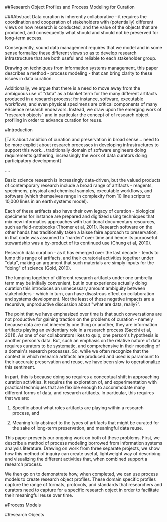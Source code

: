 ##Research Object Profiles and Process Modeling for Curation

###Abstract
Data curation is inherently collaborative  - it requires the coordination and cooperation of stakeholders with (potentially) different views on how research is conducted, and the value of the objects that are produced, and consequently what should and should not be preserved for long-term access.

Consequently, sound data management requires that we model and in some sense formalize these different views so as to develop research infrastructure that are both useful and reliable to each stakeholder group. 

Drawing on techniques from information systems management, this paper describes a method - process modeling - that can bring clarity to these issues in data curation.

Additionally, we argue that there is a need to move away from the ambiguous use of "data" as a blanket term for the many different artifacts produced in a research process; for instance,  software, executable workflows, and even physical specimens are critical components of many eScience research endeavors. Instead, we draw upon the emerging work of "research objects" and in particular the concept of of research object profiling in order to advance curation for reuse.

#Introduction 


[Talk about ambition of curation and preservation in broad sense... need to be more explicit about research processes in developing infrastructures to support this work... traditionally domain of software engineers doing requirements gathering, increasingly the work of data curators doing participatory development]

....

Basic science research is increasingly data-driven, but the valued products of contemporary research include a broad range of artifacts - reagents, specimens, physical and chemical samples, executable workflows, and software (which themselves range in complexity from 10 line scripts to 10,000 lines in an earth systems model). 

Each of these artifacts also have their own legacy of curation - biological specimens for instance are prepared and digitized using techniques that mix new informatics approaches with traditional documentary resources, such as field-notebooks (Thomer et al, 2011). Research software on the other hands has traditionally taken a laisse faire approach to preservation, in that code was assumed to "harden" over time and hence its purposeful stewardship was a by-product of its continued use (Chung et al, 2010).

Research data curation - as it has emerged over the last decade - tends to lump this range of artifacts, and their curatorial activities together under "data", making an argument that such materials are simply inputs for the "doing" of science (Gold, 2010). 

The lumping together of different research artifacts under one umbrella term may be initially convenient, but in our experience actually doing curation this introduces an unnecessary amount ambiguity between stakeholders - which in turn, can have disastrous effect on collaboration and systems development. Not the least of these negative impacts are a recursive, unproductive discussion about "what are data, really?". 

The point that we have emphasized over time is that such conversations are not productive for gaining traction on the problems of curation - namely because data are not inherently one thing or another, they are information artifacts playing an evidentiary role in a research process (Sacchi et al, 2011). As one of our collaborators likes to quip, one person's hypothesis is another person's data. But, such an emphasis on the relative nature of data requires curators to be systematic, and comprehensive in their modeling of a domain's research processes. So, while we often recognize that the context in which research artifacts are produced and used is paramount to their accurate preservation and reuse, we have been slow to operationalize this sentiment. 

In part, this is because doing so requires a conceptual shift in approaching curation activities. It requires the exploration of, and experimentation with practical techniques that are flexible enough to accommodate many different forms of data, and research artifacts. In particular, this requires that we are:

1. Specific about what roles artifacts are playing within a research process, and 

2. Meaningfully abstract to the types of artifacts that might be curated for the sake of long-term preservation, and meaningful data reuse.  

This paper presents our ongoing work on both of these problems. First, we describe a method of process modeling borrowed from information systems analysis literature. Drawing on work from three separate projects, we show how this method of inquiry can create useful, lightweight way of describing and visualizing the different activities that, when combined support a research process. 

We then go on to demonstrate how, when completed, we can use process models to create research object profiles. These domain specific profiles capture the range of formats, protocols, and standards that researchers and curators need to capture for a specific research object in order to facilitate their meaningful reuse over time. 

#Process Models

#Research Objects



